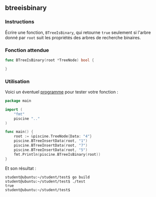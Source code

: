 ## btreeisbinary

### Instructions

Écrire une fonction, `BTreeIsBinary`, qui retourne `true` seulement si l'arbre donné par `root` suit les propriétés des arbres de recherche binaires.

### Fonction attendue

```go
func BTreeIsBinary(root *TreeNode) bool {

}
```

### Utilisation

Voici un éventuel [programme](TODO-LINK) pour tester votre fonction :

```go
package main

import (
	"fmt"
	piscine ".."
)

func main() {
	root := &piscine.TreeNode{Data: "4"}
	piscine.BTreeInsertData(root, "1")
	piscine.BTreeInsertData(root, "7")
	piscine.BTreeInsertData(root, "5")
	fmt.Println(piscine.BTreeIsBinary(root))
}
```

Et son résultat :

```console
student@ubuntu:~/student/test$ go build
student@ubuntu:~/student/test$ ./test
true
student@ubuntu:~/student/test$
```
